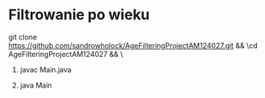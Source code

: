 # Filtrowanie po wieku


git clone https://github.com/sandrowholock/AgeFilteringProjectAM124027.git && \cd AgeFilteringProjectAM124027 && \


1.    javac Main.java 



2. java Main
